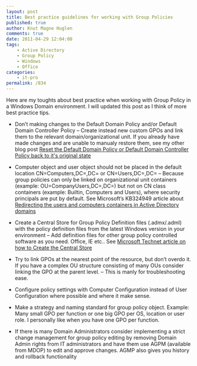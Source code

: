 ```yaml
---
layout: post
title: Best practice guidelines for working with Group Policies
published: true
author: Knut Magne Huglen
comments: true
date: 2011-04-29 12:04:08
tags:
    - Active Directory
    - Group Policy
    - Windows
    - Office
categories:
    - it-pro
permalink: /834
---
```

Here are my toughts about best practice when working with Group Policy in a Windows Domain environment. I will updated this post as I think of more best practice tips.

* Don’t making changes to the Default Domain Policy and/or Default Domain Controller Policy &#8211; Create instead new custom GPOs and link them to the relevant domain/organizational unit. If you already have made changes and are unable to manualy restore them, see my other blog post [Reset the Default Domain Policy or Default Domain Controller Policy back to it's original state](/844) 
    
* Computer object and user object should not be placed in the default location CN=Computers,DC=,DC= or CN=Users,DC=,DC= – Because group policies can only be linked on organizational unit containers (example: OU=CompanyUsers,DC=,DC=) but not on CN class containers (example: Builtin, Computers and Users), where security principals are put by default. See Microsoft’s KB324949 article about [Redirecting the users and computers containers in Active Directory domains](http://support.microsoft.com/kb/324949)

* Create a Central Store for Group Policy Definition files (.admx/.adml) with the policy definition files from the latest Windows version in your environment – Add definition files for other group policy controlled software as you need. Office, IE etc.. See [Microsoft Technet article on how to Create the Central Store](http://technet.microsoft.com/en-us/library/cc748955(WS.10).aspx)

* Try to link GPOs at the nearest point of the resource, but don’t overdo it. If you have a complex OU structure consisting of many OUs consider linking the GPO at the parent level. – This is manly for troubleshooting ease.

* Configure policy settings with Computer Configuration instead of User Configuration where possible and where it make sense.

* Make a strategy and naming standard for group policy object. Example: Many small GPO per function or one big GPO per OS, location or user role. I personally like when you have one GPO per function.

* If there is many Domain Administrators consider implementing a strict change management for group policy editing by removing Domain Admin rights from IT administrators and have them use AGPM (available from MDOP) to edit and approve changes. AGMP also gives you history and rollback functionality